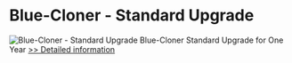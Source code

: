 # Blue-Cloner - Standard Upgrade
![Blue-Cloner - Standard Upgrade](https://mycommerce.akamaized.net/api/pimages/P300900217/BIG/300900217.JPG)
Blue-Cloner Standard Upgrade for One Year
[>> Detailed information](https://secure.shareit.com/shareit/product.html?productid=300900217&affiliateid=200057808)